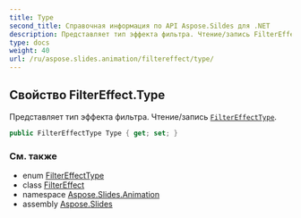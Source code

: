 ```yaml
---
title: Type
second_title: Справочная информация по API Aspose.Sildes для .NET
description: Представляет тип эффекта фильтра. Чтение/запись FilterEffectTypeaspose.slides.animation/filtereffecttype.
type: docs
weight: 40
url: /ru/aspose.slides.animation/filtereffect/type/
---
```


## Свойство FilterEffect.Type

Представляет тип эффекта фильтра. Чтение/запись [`FilterEffectType`](../../filtereffecttype).

```csharp
public FilterEffectType Type { get; set; }
```

### См. также

* enum [FilterEffectType](../../filtereffecttype)
* class [FilterEffect](../../filtereffect)
* namespace [Aspose.Slides.Animation](../../filtereffect)
* assembly [Aspose.Slides](../../../)

<!-- DO NOT EDIT: сгенерировано xmldocmd для Aspose.Slides.dll -->